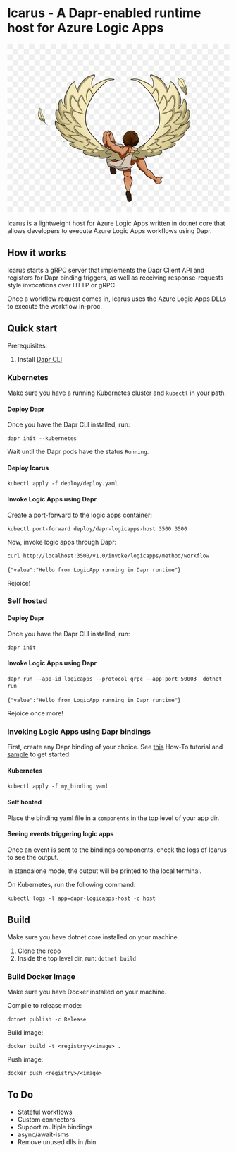 # Icarus - A Dapr-enabled runtime host for Azure Logic Apps

![Icarus](./assets/icarus.jpg)

Icarus is a lightweight host for Azure Logic Apps written in dotnet core that allows developers to execute Azure Logic Apps workflows using Dapr.

## How it works

Icarus starts a gRPC server that implements the Dapr Client API and registers for Dapr binding triggers, as well as receiving response-requests style invocations over HTTP or gRPC.

Once a workflow request comes in, Icarus uses the Azure Logic Apps DLLs to execute the workflow in-proc.

## Quick start

Prerequisites:

1. Install [Dapr CLI](https://github.com/dapr/cli#getting-started)

### Kubernetes

Make sure you have a running Kubernetes cluster and `kubectl` in your path.

#### Deploy Dapr

Once you have the Dapr CLI installed, run:

```
dapr init --kubernetes
```

Wait until the Dapr pods have the status `Running`.

#### Deploy Icarus

```
kubectl apply -f deploy/deploy.yaml
```

#### Invoke Logic Apps using Dapr

Create a port-forward to the logic apps container:

```
kubectl port-forward deploy/dapr-logicapps-host 3500:3500
```

Now, invoke logic apps through Dapr:

```
curl http://localhost:3500/v1.0/invoke/logicapps/method/workflow

{"value":"Hello from LogicApp running in Dapr runtime"}                                                                                   
```

Rejoice!

### Self hosted

#### Deploy Dapr

Once you have the Dapr CLI installed, run:

```
dapr init
```

#### Invoke Logic Apps using Dapr

```
dapr run --app-id logicapps --protocol grpc --app-port 50003  dotnet run

{"value":"Hello from LogicApp running in Dapr runtime"}                                                                                   
```

Rejoice once more!

### Invoking Logic Apps using Dapr bindings

First, create any Dapr binding of your choice.
See [this](https://github.com/dapr/docs/tree/master/howto/trigger-app-with-input-binding) How-To tutorial and [sample](https://github.com/dapr/samples/tree/master/5.bindings) to get started.

#### Kubernetes

```
kubectl apply -f my_binding.yaml
```

#### Self hosted

Place the binding yaml file in a `components` in the top level of your app dir.

#### Seeing events triggering logic apps

Once an event is sent to the bindings components, check the logs of Icarus to see the output.

In standalone mode, the output will be printed to the local terminal.

On Kubernetes, run the following command:

```
kubectl logs -l app=dapr-logicapps-host -c host
```

## Build

Make sure you have dotnet core installed on your machine.

1. Clone the repo
2. Inside the top level dir, run: `dotnet build`

### Build Docker Image

Make sure you have Docker installed on your machine.

Compile to release mode:

```
dotnet publish -c Release 
```

Build image:

```
docker build -t <registry>/<image> .
```

Push image:

```
docker push <registry>/<image>
```

## To Do

* Stateful workflows
* Custom connectors
* Support multiple bindings
* async/await-isms
* Remove unused dlls in /bin
